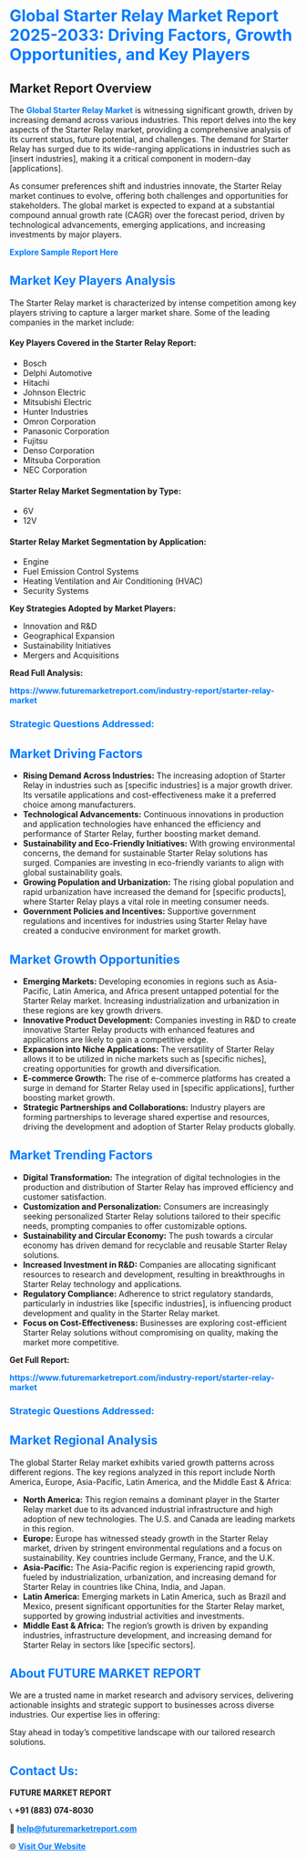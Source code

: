 <h1 style="color: #007BFF;">Global Starter Relay Market Report 2025-2033: Driving Factors, Growth Opportunities, and Key Players</h1>

<section id="overview">
<h2>Market Report Overview</h2>
<p>The <a href="https://www.futuremarketreport.com/industry-report/starter-relay-market" style="color: #007BFF; text-decoration: none;"><strong>Global Starter Relay Market</strong></a> is witnessing significant growth, driven by increasing demand across various industries. This report delves into the key aspects of the Starter Relay market, providing a comprehensive analysis of its current status, future potential, and challenges. The demand for Starter Relay has surged due to its wide-ranging applications in industries such as [insert industries], making it a critical component in modern-day [applications].</p>
<p>As consumer preferences shift and industries innovate, the Starter Relay market continues to evolve, offering both challenges and opportunities for stakeholders. The global market is expected to expand at a substantial compound annual growth rate (CAGR) over the forecast period, driven by technological advancements, emerging applications, and increasing investments by major players.</p>
</section>

<section id="overview">
<p><a href="https://www.futuremarketreport.com/request-sample/reportId=59866" style="color: #007BFF; text-decoration: none;"><strong>Explore Sample Report Here</strong></a></p>
</section>

<section id="key-players">
<h2 style="color: #007BFF;">Market Key Players Analysis</h2>
<p>The Starter Relay market is characterized by intense competition among key players striving to capture a larger market share. Some of the leading companies in the market include:</p>
<h4>Key Players Covered in the Starter Relay Report:</h4>
<ul><li>Bosch</li><li>Delphi Automotive</li><li>Hitachi</li><li>Johnson Electric</li><li>Mitsubishi Electric</li><li>Hunter Industries</li><li>Omron Corporation</li><li>Panasonic Corporation</li><li>Fujitsu</li><li>Denso Corporation</li><li>Mitsuba Corporation</li><li>NEC Corporation</li></ul>
<h4>Starter Relay Market Segmentation by Type:</h4>
<ul><li>6V</li><li>12V</li></ul>

<h4>Starter Relay Market Segmentation by Application:</h4>
<ul><li>Engine</li><li>Fuel Emission Control Systems</li><li>Heating Ventilation and Air Conditioning (HVAC)</li><li>Security Systems</li></ul>
<p><strong>Key Strategies Adopted by Market Players:</strong></p>
<ul>
<li>Innovation and R&D</li>
<li>Geographical Expansion</li>
<li>Sustainability Initiatives</li>
<li>Mergers and Acquisitions</li>
</ul>
</section>

<section>
<p><strong>Read Full Analysis: </strong></p><a href="https://www.futuremarketreport.com/industry-report/starter-relay-market" style="color: #007BFF; text-decoration: none;"><strong>https://www.futuremarketreport.com/industry-report/starter-relay-market</strong></a>
<h3 style="color: #007BFF;">Strategic Questions Addressed:</h3>
</section>

<section id="driving-factors">
<h2 style="color: #007BFF;">Market Driving Factors</h2>
<ul>
<li><strong>Rising Demand Across Industries:</strong> The increasing adoption of Starter Relay in industries such as [specific industries] is a major growth driver. Its versatile applications and cost-effectiveness make it a preferred choice among manufacturers.</li>
<li><strong>Technological Advancements:</strong> Continuous innovations in production and application technologies have enhanced the efficiency and performance of Starter Relay, further boosting market demand.</li>
<li><strong>Sustainability and Eco-Friendly Initiatives:</strong> With growing environmental concerns, the demand for sustainable Starter Relay solutions has surged. Companies are investing in eco-friendly variants to align with global sustainability goals.</li>
<li><strong>Growing Population and Urbanization:</strong> The rising global population and rapid urbanization have increased the demand for [specific products], where Starter Relay plays a vital role in meeting consumer needs.</li>
<li><strong>Government Policies and Incentives:</strong> Supportive government regulations and incentives for industries using Starter Relay have created a conducive environment for market growth.</li>
</ul>
</section>

<section id="growth-opportunities">
<h2 style="color: #007BFF;">Market Growth Opportunities</h2>
<ul>
<li><strong>Emerging Markets:</strong> Developing economies in regions such as Asia-Pacific, Latin America, and Africa present untapped potential for the Starter Relay market. Increasing industrialization and urbanization in these regions are key growth drivers.</li>
<li><strong>Innovative Product Development:</strong> Companies investing in R&D to create innovative Starter Relay products with enhanced features and applications are likely to gain a competitive edge.</li>
<li><strong>Expansion into Niche Applications:</strong> The versatility of Starter Relay allows it to be utilized in niche markets such as [specific niches], creating opportunities for growth and diversification.</li>
<li><strong>E-commerce Growth:</strong> The rise of e-commerce platforms has created a surge in demand for Starter Relay used in [specific applications], further boosting market growth.</li>
<li><strong>Strategic Partnerships and Collaborations:</strong> Industry players are forming partnerships to leverage shared expertise and resources, driving the development and adoption of Starter Relay products globally.</li>
</ul>
</section>

<section id="trending-factors">
<h2 style="color: #007BFF;">Market Trending Factors</h2>
<ul>
<li><strong>Digital Transformation:</strong> The integration of digital technologies in the production and distribution of Starter Relay has improved efficiency and customer satisfaction.</li>
<li><strong>Customization and Personalization:</strong> Consumers are increasingly seeking personalized Starter Relay solutions tailored to their specific needs, prompting companies to offer customizable options.</li>
<li><strong>Sustainability and Circular Economy:</strong> The push towards a circular economy has driven demand for recyclable and reusable Starter Relay solutions.</li>
<li><strong>Increased Investment in R&D:</strong> Companies are allocating significant resources to research and development, resulting in breakthroughs in Starter Relay technology and applications.</li>
<li><strong>Regulatory Compliance:</strong> Adherence to strict regulatory standards, particularly in industries like [specific industries], is influencing product development and quality in the Starter Relay market.</li>
<li><strong>Focus on Cost-Effectiveness:</strong> Businesses are exploring cost-efficient Starter Relay solutions without compromising on quality, making the market more competitive.</li>
</ul>
</section>

<section>
<p><strong>Get Full Report: </strong></p><a href="https://www.futuremarketreport.com/industry-report/starter-relay-market" style="color: #007BFF; text-decoration: none;"><strong>https://www.futuremarketreport.com/industry-report/starter-relay-market</strong></a>
<h3 style="color: #007BFF;">Strategic Questions Addressed:</h3>
</section>


<section id="regional-analysis">
<h2 style="color: #007BFF;">Market Regional Analysis</h2>
<p>The global Starter Relay market exhibits varied growth patterns across different regions. The key regions analyzed in this report include North America, Europe, Asia-Pacific, Latin America, and the Middle East & Africa:</p>
<ul>
<li><strong>North America:</strong> This region remains a dominant player in the Starter Relay market due to its advanced industrial infrastructure and high adoption of new technologies. The U.S. and Canada are leading markets in this region.</li>
<li><strong>Europe:</strong> Europe has witnessed steady growth in the Starter Relay market, driven by stringent environmental regulations and a focus on sustainability. Key countries include Germany, France, and the U.K.</li>
<li><strong>Asia-Pacific:</strong> The Asia-Pacific region is experiencing rapid growth, fueled by industrialization, urbanization, and increasing demand for Starter Relay in countries like China, India, and Japan.</li>
<li><strong>Latin America:</strong> Emerging markets in Latin America, such as Brazil and Mexico, present significant opportunities for the Starter Relay market, supported by growing industrial activities and investments.</li>
<li><strong>Middle East & Africa:</strong> The region’s growth is driven by expanding industries, infrastructure development, and increasing demand for Starter Relay in sectors like [specific sectors].</li>
</ul>
</section>

<footer>
<h2 style="color: #007BFF;">About FUTURE MARKET REPORT</h2>
<p>We are a trusted name in market research and advisory services, delivering actionable insights and strategic support to businesses across diverse industries. Our expertise lies in offering:</p>

<p>Stay ahead in today’s competitive landscape with our tailored research solutions.</p>

<h2 style="color: #007BFF;">Contact Us:</h2>
<p><strong>FUTURE MARKET REPORT</strong></p>
<p>📞 <strong>+91 (883) 074-8030</strong></p>
<p>📧 <strong><a href="mailto:help@futuremarketreport.com" style="color: #007BFF;">help@futuremarketreport.com</a></strong></p>
<p>🌐 <strong><a href="https://www.futuremarketreport.com/" style="color: #007BFF;">Visit Our Website</a></strong></p>
</footer>